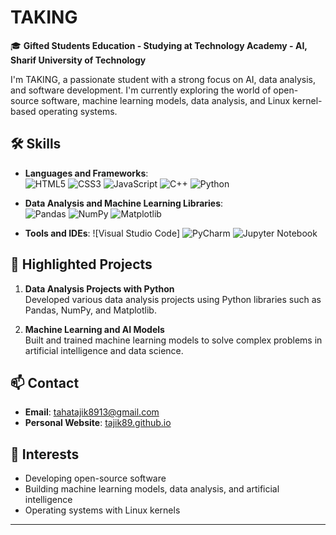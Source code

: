 # TAKING

🎓 **Gifted Students Education - Studying at Technology Academy - AI, Sharif University of Technology**

I'm TAKING, a passionate student with a strong focus on AI, data analysis, and software development. I'm currently exploring the world of open-source software, machine learning models, data analysis, and Linux kernel-based operating systems.

## 🛠️ Skills

- **Languages and Frameworks**:  
  ![HTML5](https://img.shields.io/badge/-HTML5-E34F26?style=flat-square&logo=html5&logoColor=white)
  ![CSS3](https://img.shields.io/badge/-CSS3-1572B6?style=flat-square&logo=css3)
  ![JavaScript](https://img.shields.io/badge/-JavaScript-F7DF1E?style=flat-square&logo=javascript&logoColor=black)
  ![C++](https://img.shields.io/badge/-C++-00599C?style=flat-square&logo=cplusplus&logoColor=white)
  ![Python](https://img.shields.io/badge/-Python-3776AB?style=flat-square&logo=python&logoColor=white)

- **Data Analysis and Machine Learning Libraries**:  
  ![Pandas](https://img.shields.io/badge/-Pandas-150458?style=flat-square&logo=pandas)
  ![NumPy](https://img.shields.io/badge/-NumPy-013243?style=flat-square&logo=numpy)
  ![Matplotlib](https://img.shields.io/badge/-Matplotlib-11557C?style=flat-square&logo=matplotlib)

- **Tools and IDEs**:
  ![Visual Studio Code]
  ![PyCharm](https://img.shields.io/badge/-PyCharm-000000?style=flat-square&logo=pycharm)
  ![Jupyter Notebook](https://img.shields.io/badge/-Jupyter-F37626?style=flat-square&logo=jupyter)

## 🚀 Highlighted Projects

1. **Data Analysis Projects with Python**  
   Developed various data analysis projects using Python libraries such as Pandas, NumPy, and Matplotlib.

2. **Machine Learning and AI Models**  
   Built and trained machine learning models to solve complex problems in artificial intelligence and data science.

## 📫 Contact

- **Email**: [tahatajik8913@gmail.com](mailto:tahatajik8913@gmail.com)
- **Personal Website**: [tajik89.github.io](https://tajik89.github.io)

## 🌱 Interests

- Developing open-source software
- Building machine learning models, data analysis, and artificial intelligence
- Operating systems with Linux kernels

---
